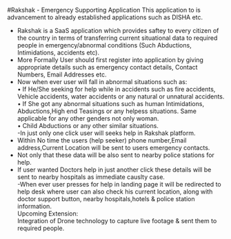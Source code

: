 #Rakshak - Emergency Supporting Application
This application to is advancement to already established applications such as DISHA etc.  
- Rakshak is a SaaS application which provides saftey to every citizen of the country in terms of transferring current situational data to required people in emergency/abnormal conditions (Such Abductions, Intimidations, accidents etc).  
- More Formally User should first register into application by giving appropriate details such as emergency contact details, Contact Numbers, Email Addresses etc.  
- Now when ever user will fall in abnormal situations such as:  
 • If He/She seeking for help while in accidents such as fire accidents, Vehicle accidents, water accidents or any natural or unnatural accidents.  
 • If She got any abnormal situations such as human Intimidations, Abductions,High end Teasings or any helpess situations. Same applicable for any other genders not only woman.  
 • Child Abductions or any other similar situations.  
-In just only one click user will seeks help in Rakshak platform.  
- Within No time the users (help seeker) phone number,Email address,Current Location will be sent to users emergency contacts.  
- Not only that these data will be also sent to nearby police stations for help. 
- If user wanted Doctors help in just another click these details will be sent to nearby hospitals as immediate causlty case.  
-When ever user presses for help in landing page it will be redirected to help desk where user can also check his current location, along with doctor support button, nearby hospitals,hotels & police station information.  
Upcoming Extension:  
Integration of Drone technology to capture live footage & sent them to required people.  

